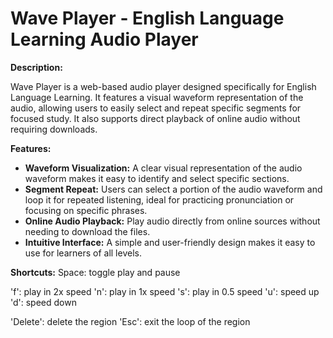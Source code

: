 # Wave Player - English Language Learning Audio Player

**Description:**

Wave Player is a web-based audio player designed specifically for English Language Learning. It features a visual waveform representation of the audio, allowing users to easily select and repeat specific segments for focused study.  It also supports direct playback of online audio without requiring downloads.

**Features:**

* **Waveform Visualization:**  A clear visual representation of the audio waveform makes it easy to identify and select specific sections.
* **Segment Repeat:**  Users can select a portion of the audio waveform and loop it for repeated listening, ideal for practicing pronunciation or focusing on specific phrases.
* **Online Audio Playback:** Play audio directly from online sources without needing to download the files.
* **Intuitive Interface:** A simple and user-friendly design makes it easy to use for learners of all levels.

**Shortcuts:**
Space: toggle play and pause

'f': play in 2x speed
'n': play in 1x speed
's': play in 0.5 speed
'u': speed up
'd': speed down

'Delete': delete the region
'Esc': exit the loop of the region